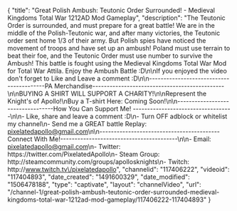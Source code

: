 {
    "title": "Great Polish Ambush: Teutonic Order Surrounded! - Medieval Kingdoms Total War 1212AD Mod Gameplay",
    "description": "The Teutonic Order is surrounded, and must prepare for a great battle!  We are in the middle of the Polish-Teutonic war, and after many victories, the Teutonic order sent home 1\/3 of their army.  But Polish spies have noticed the movement of troops and have set up an ambush!  Poland must use terrain to beat their foe, and the Teutonic Order must use number to survive the Ambush!  This battle is fought using the Medieval Kingdoms Total War Mod for Total War Attila. Enjoy the Ambush Battle :D\n\nIf you enjoyed the video don't forget to Like and Leave a comment :D\n\n-----------------------------------------PA Merchandise----------------------------------------------\n\nBUYING A SHIRT WILL SUPPORT A CHARITY!\n\nRepresent the Knight's of Apollo!\nBuy a T-shirt Here: Coming Soon!\n\n----------------------------------How You Can Support Me! -----------------------------------\n\n- Like, share and leave a comment :D\n- Turn OFF adblock or whitelist my channel\n- Send me a GREAT battle Replay: pixelatedapollo@gmail.com\n\n------------------------------------------Connect With Me!-----------------------------------------\n\n- Email: pixelatedapollo@gmail.com\n- Twitter: https:\/\/twitter.com\/PixelatedApollo\n- Steam Group:  http:\/\/steamcommunity.com\/groups\/apollosknights\n- Twitch: http:\/\/www.twitch.tv\/pixelatedapollo",
    "channelid": "117406222",
    "videoid": "117404893",
    "date_created": "1491600329",
    "date_modified": "1506478188",
    "type": "captivate",
    "layout": "channelVideo",
    "url": "\/channel-1\/great-polish-ambush-teutonic-order-surrounded-medieval-kingdoms-total-war-1212ad-mod-gameplay\/117406222-117404893"
}